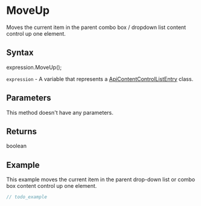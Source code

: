 # MoveUp

Moves the current item in the parent combo box / dropdown list content control up one element.

## Syntax

expression.MoveUp();

`expression` - A variable that represents a [ApiContentControlListEntry](../ApiContentControlListEntry.md) class.

## Parameters

This method doesn't have any parameters.

## Returns

boolean

## Example

This example moves the current item in the parent drop-down list or combo box content control up one element.

```javascript
// todo_example
```
